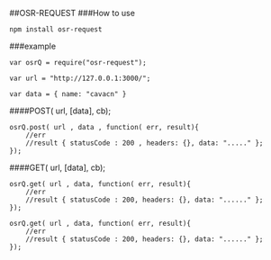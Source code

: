 ##OSR-REQUEST
###How to use

	npm install osr-request

###example
	
	var osrQ = require("osr-request");

	var url = "http://127.0.0.1:3000/";

	var data = { name: "cavacn" }

####POST( url, [data], cb);

	osrQ.post( url , data , function( err, result){
		//err
		//result { statusCode : 200 , headers: {}, data: "....." };
	});

####GET( url, [data], cb);

	osrQ.get( url , data, function( err, result){
		//err
		//result { statusCode : 200, headers: {}, data: "......" };
	});

	osrQ.get( url , data, function( err, result){
		//err
		//result { statusCode : 200, headers: {}, data: "......" };
	});